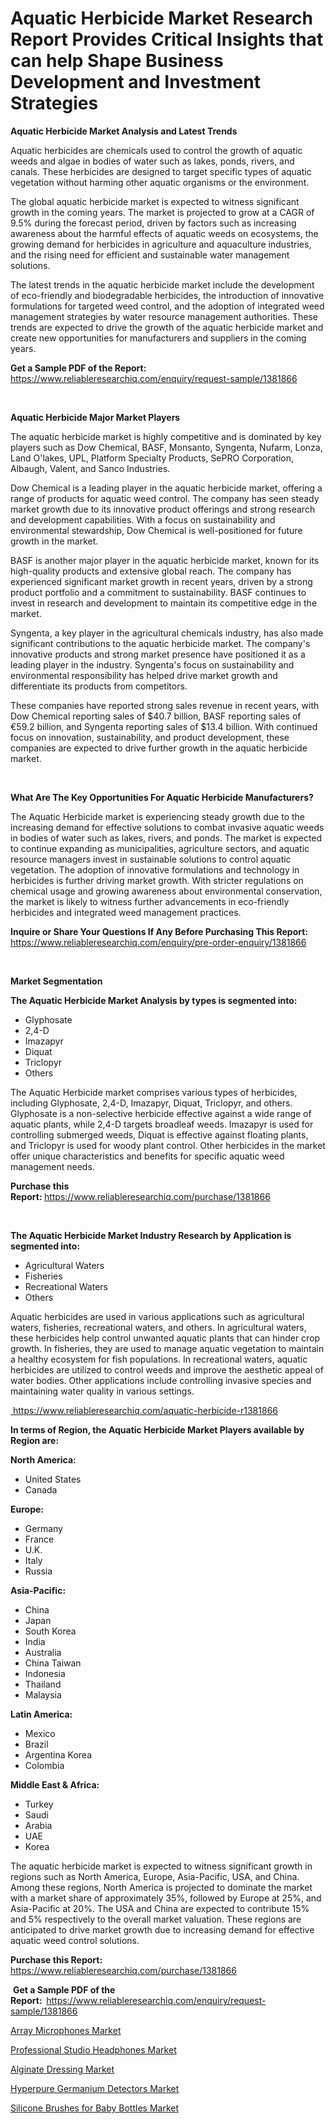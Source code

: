 <p><h1>Aquatic Herbicide Market Research Report Provides Critical Insights that can help Shape Business Development and Investment Strategies</h1></p><p><strong>Aquatic Herbicide Market Analysis and Latest Trends</strong></p>
<p><p>Aquatic herbicides are chemicals used to control the growth of aquatic weeds and algae in bodies of water such as lakes, ponds, rivers, and canals. These herbicides are designed to target specific types of aquatic vegetation without harming other aquatic organisms or the environment.</p><p>The global aquatic herbicide market is expected to witness significant growth in the coming years. The market is projected to grow at a CAGR of 9.5% during the forecast period, driven by factors such as increasing awareness about the harmful effects of aquatic weeds on ecosystems, the growing demand for herbicides in agriculture and aquaculture industries, and the rising need for efficient and sustainable water management solutions.</p><p>The latest trends in the aquatic herbicide market include the development of eco-friendly and biodegradable herbicides, the introduction of innovative formulations for targeted weed control, and the adoption of integrated weed management strategies by water resource management authorities. These trends are expected to drive the growth of the aquatic herbicide market and create new opportunities for manufacturers and suppliers in the coming years.</p></p>
<p><strong>Get a Sample PDF of the Report:&nbsp;</strong> <a href="https://www.reliableresearchiq.com/enquiry/request-sample/1381866">https://www.reliableresearchiq.com/enquiry/request-sample/1381866</a></p>
<p>&nbsp;</p>
<p><strong>Aquatic Herbicide Major Market Players</strong></p>
<p><p>The aquatic herbicide market is highly competitive and is dominated by key players such as Dow Chemical, BASF, Monsanto, Syngenta, Nufarm, Lonza, Land O'lakes, UPL, Platform Specialty Products, SePRO Corporation, Albaugh, Valent, and Sanco Industries.</p><p>Dow Chemical is a leading player in the aquatic herbicide market, offering a range of products for aquatic weed control. The company has seen steady market growth due to its innovative product offerings and strong research and development capabilities. With a focus on sustainability and environmental stewardship, Dow Chemical is well-positioned for future growth in the market.</p><p>BASF is another major player in the aquatic herbicide market, known for its high-quality products and extensive global reach. The company has experienced significant market growth in recent years, driven by a strong product portfolio and a commitment to sustainability. BASF continues to invest in research and development to maintain its competitive edge in the market.</p><p>Syngenta, a key player in the agricultural chemicals industry, has also made significant contributions to the aquatic herbicide market. The company's innovative products and strong market presence have positioned it as a leading player in the industry. Syngenta's focus on sustainability and environmental responsibility has helped drive market growth and differentiate its products from competitors.</p><p>These companies have reported strong sales revenue in recent years, with Dow Chemical reporting sales of $40.7 billion, BASF reporting sales of €59.2 billion, and Syngenta reporting sales of $13.4 billion. With continued focus on innovation, sustainability, and product development, these companies are expected to drive further growth in the aquatic herbicide market.</p></p>
<p>&nbsp;</p>
<p><strong>What Are The Key Opportunities For Aquatic Herbicide Manufacturers?</strong></p>
<p><p>The Aquatic Herbicide market is experiencing steady growth due to the increasing demand for effective solutions to combat invasive aquatic weeds in bodies of water such as lakes, rivers, and ponds. The market is expected to continue expanding as municipalities, agriculture sectors, and aquatic resource managers invest in sustainable solutions to control aquatic vegetation. The adoption of innovative formulations and technology in herbicides is further driving market growth. With stricter regulations on chemical usage and growing awareness about environmental conservation, the market is likely to witness further advancements in eco-friendly herbicides and integrated weed management practices.</p></p>
<p><strong>Inquire or Share Your Questions If Any Before Purchasing This Report:</strong> <a href="https://www.reliableresearchiq.com/enquiry/pre-order-enquiry/1381866">https://www.reliableresearchiq.com/enquiry/pre-order-enquiry/1381866</a></p>
<p>&nbsp;</p>
<p><strong>Market Segmentation</strong></p>
<p><strong>The Aquatic Herbicide Market Analysis by types is segmented into:</strong></p>
<p><ul><li>Glyphosate</li><li>2,4-D</li><li>Imazapyr</li><li>Diquat</li><li>Triclopyr</li><li>Others</li></ul></p>
<p><p>The Aquatic Herbicide market comprises various types of herbicides, including Glyphosate, 2,4-D, Imazapyr, Diquat, Triclopyr, and others. Glyphosate is a non-selective herbicide effective against a wide range of aquatic plants, while 2,4-D targets broadleaf weeds. Imazapyr is used for controlling submerged weeds, Diquat is effective against floating plants, and Triclopyr is used for woody plant control. Other herbicides in the market offer unique characteristics and benefits for specific aquatic weed management needs.</p></p>
<p><strong>Purchase this Report:&nbsp;</strong><a href="https://www.reliableresearchiq.com/purchase/1381866">https://www.reliableresearchiq.com/purchase/1381866</a></p>
<p>&nbsp;</p>
<p><strong>The Aquatic Herbicide Market Industry Research by Application is segmented into:</strong></p>
<p><ul><li>Agricultural Waters</li><li>Fisheries</li><li>Recreational Waters</li><li>Others</li></ul></p>
<p><p>Aquatic herbicides are used in various applications such as agricultural waters, fisheries, recreational waters, and others. In agricultural waters, these herbicides help control unwanted aquatic plants that can hinder crop growth. In fisheries, they are used to manage aquatic vegetation to maintain a healthy ecosystem for fish populations. In recreational waters, aquatic herbicides are utilized to control weeds and improve the aesthetic appeal of water bodies. Other applications include controlling invasive species and maintaining water quality in various settings.</p></p>
<p><a href="https://www.reliableresearchiq.com/aquatic-herbicide-r1381866">&nbsp;https://www.reliableresearchiq.com/aquatic-herbicide-r1381866</a></p>
<p><strong>In terms of Region, the Aquatic Herbicide Market Players available by Region are:</strong></p>
<p>
    <p> <strong> North America: </strong>
        <ul>
            <li>United States</li>
            <li>Canada</li>
        </ul>
        </p> 
    <p> <strong> Europe: </strong>
        <ul>
            <li>Germany</li>
            <li>France</li>
            <li>U.K.</li>
            <li>Italy</li>
            <li>Russia</li>
        </ul>
        </p> 
    <p> <strong> Asia-Pacific: </strong>
        <ul>
            <li>China</li>
            <li>Japan</li>
            <li>South Korea</li>
            <li>India</li>
            <li>Australia</li>
            <li>China Taiwan</li>
            <li>Indonesia</li>
            <li>Thailand</li>
            <li>Malaysia</li>
        </ul>
        </p> 
    <p> <strong> Latin America: </strong>
        <ul>
            <li>Mexico</li>
            <li>Brazil</li>
            <li>Argentina Korea</li>
            <li>Colombia</li>
        </ul>
        </p> 
    <p> <strong> Middle East & Africa: </strong>
        <ul>
            <li>Turkey</li>
            <li>Saudi</li>
            <li>Arabia</li>
            <li>UAE</li>
            <li>Korea</li>
        </ul>
    </p>
    </p>
<p><p>The aquatic herbicide market is expected to witness significant growth in regions such as North America, Europe, Asia-Pacific, USA, and China. Among these regions, North America is projected to dominate the market with a market share of approximately 35%, followed by Europe at 25%, and Asia-Pacific at 20%. The USA and China are expected to contribute 15% and 5% respectively to the overall market valuation. These regions are anticipated to drive market growth due to increasing demand for effective aquatic weed control solutions.</p></p>
<p><strong>Purchase this Report: </strong><a href="https://www.reliableresearchiq.com/purchase/1381866">https://www.reliableresearchiq.com/purchase/1381866</a></p>
<p>&nbsp;<strong>Get a Sample PDF of the Report:&nbsp;&nbsp;</strong><a href="https://www.reliableresearchiq.com/enquiry/request-sample/1381866">https://www.reliableresearchiq.com/enquiry/request-sample/1381866</a></p>
<p><strong></strong></p>
<p><p><a href="https://github.com/trameciabutler45/Market-Research-Report-List-1/blob/main/array-microphones-market.md">Array Microphones Market</a></p><p><a href="https://github.com/avakerr6577/Market-Research-Report-List-1/blob/main/professional-studio-headphones-market.md">Professional Studio Headphones Market</a></p><p><a href="https://www.linkedin.com/pulse/alginate-dressing-market-global-share-ranking-overall-sales-yzpef">Alginate Dressing Market</a></p><p><a href="https://medium.com/@audieyost2008/hyperpure-germanium-detectors-market-forecast-global-market-trends-and-analysis-from-2024-to-2031-8182186b680a">Hyperpure Germanium Detectors Market</a></p><p><a href="https://medium.com/@addiehirthe44/silicone-brushes-for-baby-bottles-market-analysis-report-global-insights-by-region-type-bottle-c83600ebd992">Silicone Brushes for Baby Bottles Market</a></p></p>